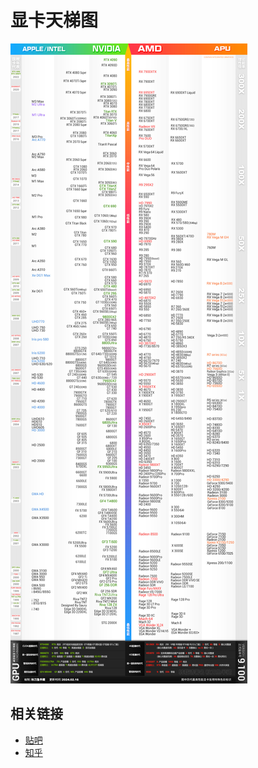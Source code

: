 # 显卡天梯图

![](./assets/显卡天梯图.jpg)

## 相关链接
- [贴吧](https://tieba.baidu.com/p/6133450546?see_lz=1&pn=2)
- [知乎](https://zhuanlan.zhihu.com/p/294283384)